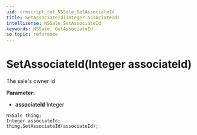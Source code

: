 ```yaml
---
uid: crmscript_ref_NSSale_SetAssociateId
title: SetAssociateId(Integer associateId)
intellisense: NSSale.SetAssociateId
keywords: NSSale, GetAssociateId
so.topic: reference
---
```


# SetAssociateId(Integer associateId)

The sale's owner id

**Parameter:** 
* **associateId** Integer

```crmscript
NSSale thing;
Integer associateId;
thing.SetAssociateId(associateId);
```

